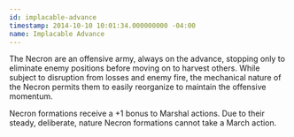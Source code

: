 ```yaml
---
id: implacable-advance
timestamp: 2014-10-10 10:01:34.000000000 -04:00
name: Implacable Advance
---
```

<p>The Necron are an offensive army, always on the advance, stopping only to eliminate enemy positions before moving on to harvest others. While subject to disruption from losses and enemy fire, the mechanical nature of the Necron permits them to easily reorganize to maintain the offensive momentum.</p>

<p>Necron formations receive a +1 bonus to Marshal actions. Due to their steady, deliberate, nature Necron formations cannot take a March action.</p>